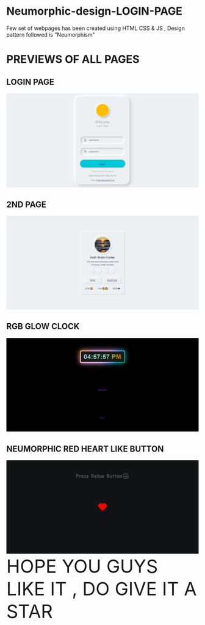 # Neumorphic-design-LOGIN-PAGE
Few set of webpages has been created using HTML CSS &amp; JS , Design pattern followed is "Neumorphism"
<h1>PREVIEWS OF ALL PAGES</h1>
<h2>LOGIN PAGE</h2>
<img src="1.JPG"/>
<h2>2ND PAGE</h2>
<img src="2.JPG"/>
<h2>RGB GLOW CLOCK</h2>
<img src="3.JPG"/>
<h2>NEUMORPHIC RED HEART LIKE BUTTON</h2>
<img src="4.JPG"/>
<font size="48">HOPE YOU GUYS LIKE IT , DO GIVE IT A STAR</font>

